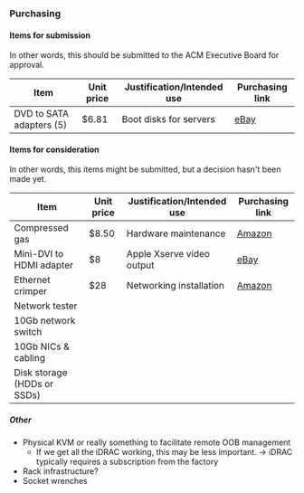 ### Purchasing

#### Items for submission
In other words, this should be submitted to the ACM Executive Board for approval.

| Item                        | Unit price | Justification/Intended use         | Purchasing link                                                                                |
|-----------------------------|------------|------------------------------------|------------------------------------------------------------------------------------------------|
| DVD to SATA adapters (5)    | $6.81      | Boot disks for servers             | [eBay](https://www.ebay.com/itm/134367151192?chn=ps&mkevt=1&mkcid=28&srsltid=AfAwrE64_cvakGYsjQHQPXZZMYNpuejfg7VKyFXMoJxNHr6HZeFGhc3kHsM ) |

#### Items for consideration
In other words, this items might be submitted, but a decision hasn't been made yet.

| Item                        | Unit price | Justification/Intended use         | Purchasing link                                                                                |
|-----------------------------|------------|------------------------------------|------------------------------------------------------------------------------------------------|
| Compressed gas              | $8.50      | Hardware maintenance               | [Amazon](https://smile.amazon.com/Dust-Off-Disposable-Compressed-Gas-Duster/dp/B073TQ26JX)     |
| Mini-DVI to HDMI adapter    | $8         | Apple Xserve video output          | [eBay](https://www.ebay.com/itm/390693806930)                                                  |
| Ethernet crimper            | $28        | Networking installation            | [Amazon](https://smile.amazon.com/Ethernet-Crimper-Connectors-Crimping-Included/dp/B09JYTBDXN) |
| Network tester              |            |                                    |                                                                                                |
| 10Gb network switch          |            |                                    |                                                                                                |
| 10Gb NICs & cabling          |            |                                    |                                                                                                |
| Disk storage (HDDs or SSDs) |            |                                    |                                                                                                |


##### Other
- Physical KVM or really something to facilitate remote OOB management
  - If we get all the iDRAC working, this may be less important. -> iDRAC typically requires a subscription from the factory
- Rack infrastructure?
- Socket wrenches
